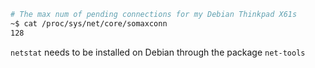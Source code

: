 ```bash
# The max num of pending connections for my Debian Thinkpad X61s
~$ cat /proc/sys/net/core/somaxconn
128
```

`netstat` needs to be installed on Debian through the package `net-tools`


